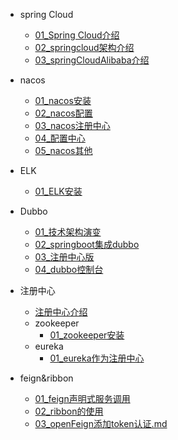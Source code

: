 
[//]: &lt;> "springCloud全家桶介绍"
- spring Cloud
  - [01_Spring Cloud介绍](springCloud/01SpringCloud介绍.md)
  - [02_springcloud架构介绍](springCloud/02springcloud架构介绍.md)
  - [03_springCloudAlibaba介绍](springCloud/springCloudAlibaba/介绍.md)

- nacos
  - [01_nacos安装](springCloud/nacos/nacos安装.md)
  - [02_nacos配置](springCloud/nacos/nacos配置.md)
  - [03_nacos注册中心](springCloud/nacos/nacos注册中心.md)
  - [04_配置中心](springCloud/nacos/nacos配置中心.md)
  - [05_nacos其他](springCloud/nacos/nacos其他.md)

- ELK
  - [01_ELK安装](springCloud/ELK/01EKL安装.md)

- Dubbo
  - [01_技术架构演变](springCloud/dubbo/01技术架构演变.md)
  - [02_springboot集成dubbo](springCloud/dubbo/02springboot集成dubbo.md)
  - [03_注册中心版](springCloud/dubbo/03注册中心版.md)
  - [04_dubbo控制台](springCloud/dubbo/04dubbo控制台.md)

- 注册中心
  - [注册中心介绍](springCloud/springCloudAlibaba/注册中心.md) 
  - zookeeper
    - [01_zookeeper安装](springCloud/注册中心/zookeeper/01zookeeper安装.md)
  - eureka
    - [01_eureka作为注册中心](springCloud/注册中心/eureka/01注册中心.md)


- feign&ribbon
  - [01_feign声明式服务调用](springCloud/feign&ribbon/01声明式服务调用.md)
  - [02_ribbon的使用](springCloud/feign&ribbon/02ribbon的使用.md)
  - [03_openFeign添加token认证.md](springCloud/feign&ribbon/03openFeign添加token认证.md)